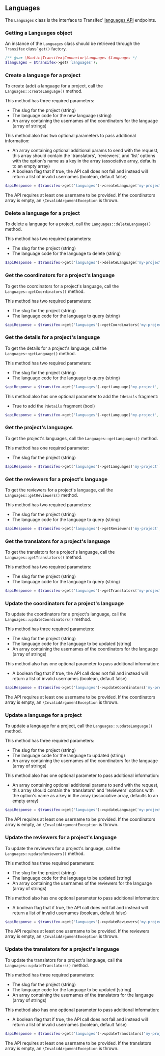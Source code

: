 ## Languages

The `Languages` class is the interface to Transifex' [languages API](http://docs.transifex.com/api/languages/) endpoints.

### Getting a Languages object

An instance of the `Languages` class should be retrieved through the `Transifex` class' `get()` factory.

```php
/** @var \Mautic\Transifex\Connector\Languages $languages */
$languages = $transifex->get('languages');
```

### Create a language for a project

To create (add) a language for a project, call the `Languages::createLanguage()` method.

This method has three required parameters:

* The slug for the project (string)
* The language code for the new language (string)
* An array containing the usernames of the coordinators for the language (array of strings)

This method also has two optional parameters to pass additional information:

* An array containing optional additional params to send with the request, this array should contain the 'translators', 'reviewers', and 'list' options with the option's name as a key in the array (associative array, defaults to an empty array)
* A boolean flag that if true, the API call does not fail and instead will return a list of invalid usernames (boolean, default false)

```php
$apiResponse = $transifex->get('languages')->createLanguage('my-project', 'en-US', ['mbabker']);
```

The API requires at least one username to be provided. If the coordinators array is empty, an `\InvalidArgumentException` is thrown.

### Delete a language for a project

To delete a language for a project, call the `Languages::deleteLanguage()` method.

This method has two required parameters:

* The slug for the project (string)
* The language code for the language to delete (string)

```php
$apiResponse = $transifex->get('languages')->deleteLanguage('my-project', 'en-US');
```

### Get the coordinators for a project's language

To get the coordinators for a project's language, call the `Languages::getCoordinators()` method.

This method has two required parameters:

* The slug for the project (string)
* The language code for the language to query (string)

```php
$apiResponse = $transifex->get('languages')->getCoordinators('my-project', 'en-US');
```

### Get the details for a project's language

To get the details for a project's language, call the `Languages::getLanguage()` method.

This method has two required parameters:

* The slug for the project (string)
* The language code for the language to query (string)

```php
$apiResponse = $transifex->get('languages')->getLanguage('my-project', 'en-US');
```

This method also has one optional parameter to add the `?details` fragment:

* True to add the `?details` fragment (bool)

```php
$apiResponse = $transifex->get('languages')->getLanguage('my-project', 'en-US', true);
```

### Get the project's languages

To get the project's languages, call the `Languages::getLanguages()` method.

This method has one required parameter:

* The slug for the project (string)

```php
$apiResponse = $transifex->get('languages')->getLanguages('my-project');
```

### Get the reviewers for a project's language

To get the reviewers for a project's language, call the `Languages::getReviewers()` method.

This method has two required parameters:

* The slug for the project (string)
* The language code for the language to query (string)

```php
$apiResponse = $transifex->get('languages')->getReviewers('my-project', 'en-US');
```

### Get the translators for a project's language

To get the translators for a project's language, call the `Languages::getTranslators()` method.

This method has two required parameters:

* The slug for the project (string)
* The language code for the language to query (string)

```php
$apiResponse = $transifex->get('languages')->getTranslators('my-project', 'en-US');
```

### Update the coordinators for a project's language

To update the coordinators for a project's language, call the `Languages::updateCoordinators()` method.

This method has three required parameters:

* The slug for the project (string)
* The language code for the language to be updated (string)
* An array containing the usernames of the coordinators for the language (array of strings)

This method also has one optional parameter to pass additional information:

* A boolean flag that if true, the API call does not fail and instead will return a list of invalid usernames (boolean, default false)

```php
$apiResponse = $transifex->get('languages')->updateCoordinators('my-project', 'en-US', ['mbabker']);
```

The API requires at least one username to be provided. If the coordinators array is empty, an `\InvalidArgumentException` is thrown.

### Update a language for a project

To update a language for a project, call the `Languages::updateLanguage()` method.

This method has three required parameters:

* The slug for the project (string)
* The language code for the language to updated (string)
* An array containing the usernames of the coordinators for the language (array of strings)

This method also has one optional parameter to pass additional information:

* An array containing optional additional params to send with the request, this array should contain the 'translators' and 'reviewers' options with the option's name as a key in the array (associative array, defaults to an empty array)

```php
$apiResponse = $transifex->get('languages')->updateLanguage('my-project', 'en-US', ['mbabker']);
```

The API requires at least one username to be provided. If the coordinators array is empty, an `\InvalidArgumentException` is thrown.

### Update the reviewers for a project's language

To update the reviewers for a project's language, call the `Languages::updateReviewers()` method.

This method has three required parameters:

* The slug for the project (string)
* The language code for the language to be updated (string)
* An array containing the usernames of the reviewers for the language (array of strings)

This method also has one optional parameter to pass additional information:

* A boolean flag that if true, the API call does not fail and instead will return a list of invalid usernames (boolean, default false)

```php
$apiResponse = $transifex->get('languages')->updateReviewers('my-project', 'en-US', ['mbabker']);
```

The API requires at least one username to be provided. If the reviewers array is empty, an `\InvalidArgumentException` is thrown.

### Update the translators for a project's language

To update the translators for a project's language, call the `Languages::updateTranslators()` method.

This method has three required parameters:

* The slug for the project (string)
* The language code for the language to be updated (string)
* An array containing the usernames of the translators for the language (array of strings)

This method also has one optional parameter to pass additional information:

* A boolean flag that if true, the API call does not fail and instead will return a list of invalid usernames (boolean, default false)

```php
$apiResponse = $transifex->get('languages')->updateTranslators('my-project', 'en-US', ['mbabker']);
```

The API requires at least one username to be provided. If the translators array is empty, an `\InvalidArgumentException` is thrown.
